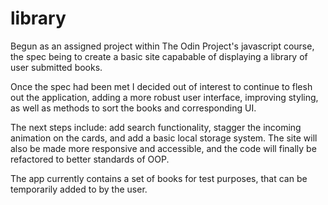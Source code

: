 # library

Begun as an assigned project within The Odin Project's javascript course, the spec being to create a basic site
capabable of displaying a library of user submitted books.

Once the spec had been met I decided out of interest to continue to flesh out the application, adding
a more robust user interface, improving styling, as well as methods to sort the books and corresponding UI.

The next steps include: add search functionality, stagger the incoming animation on the cards, and add a basic local storage system.
The site will also be made more responsive and accessible, and the code will finally be refactored to better standards of OOP.

The app currently contains a set of books for test purposes, that can be temporarily added to by the user.